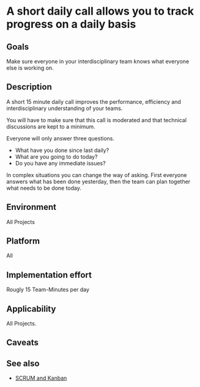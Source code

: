 # A short daily call allows you to track progress on a daily basis

## Goals

Make sure everyone in your interdisciplinary team knows what everyone else is working on.

## Description

A short 15 minute daily call improves the performance, efficiency and interdisciplinary understanding of your teams.

You will have to make sure that this call is moderated and that technical discussions are kept to a minimum.

Everyone will only answer three questions.

- What have you done since last daily?
- What are you going to do today?
- Do you have any immediate issues?

In complex situations you can change the way of asking. First everyone answers what has been done yesterday, then the team can plan together what needs to be done today.

## Environment

All Projects

## Platform

All

## Implementation effort

Rougly 15 Team-Minutes per day

## Applicability

All Projects.

## Caveats

## See also

- [SCRUM and Kanban](https://toolbox.basyskom.com/22)
